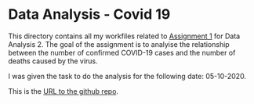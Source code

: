 # Data Analysis - Covid 19

This directory contains all my workfiles related to [Assignment 1](https://github.com/CEU-Economics-and-Business/ECBS-5208-Coding-1-Business-Analytics/blob/master/assignment_covid/Assignment_covid.pdf) for Data Analysis 2. The goal of the assignment is to analyise the relationship between the number of confirmed COVID-19 cases and the number of deaths caused by the virus.

I was given the task to do the analysis for the following date: 05-10-2020.  

This is the [URL to the github repo](https://github.com/zsomborh/ba_da2/tree/main/Assignment_1). 